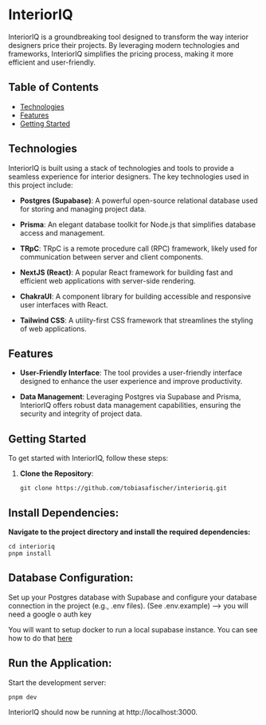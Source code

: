# InteriorIQ

InteriorIQ is a groundbreaking tool designed to transform the way interior designers price their projects. By leveraging modern technologies and frameworks, InteriorIQ simplifies the pricing process, making it more efficient and user-friendly.

## Table of Contents

-  [Technologies](#technologies)
-  [Features](#features)
-  [Getting Started](#getting-started)

## Technologies

InteriorIQ is built using a stack of technologies and tools to provide a seamless experience for interior designers. The key technologies used in this project include:

-  **Postgres (Supabase)**: A powerful open-source relational database used for storing and managing project data.

-  **Prisma**: An elegant database toolkit for Node.js that simplifies database access and management.

-  **TRpC**: TRpC is a remote procedure call (RPC) framework, likely used for communication between server and client components.

-  **NextJS (React)**: A popular React framework for building fast and efficient web applications with server-side rendering.

-  **ChakraUI**: A component library for building accessible and responsive user interfaces with React.

-  **Tailwind CSS**: A utility-first CSS framework that streamlines the styling of web applications.

## Features

-  **User-Friendly Interface**: The tool provides a user-friendly interface designed to enhance the user experience and improve productivity.

-  **Data Management**: Leveraging Postgres via Supabase and Prisma, InteriorIQ offers robust data management capabilities, ensuring the security and integrity of project data.

## Getting Started

To get started with InteriorIQ, follow these steps:

1. **Clone the Repository**:

   ```shell
   git clone https://github.com/tobiasafischer/interioriq.git
   ```

## Install Dependencies:

**Navigate to the project directory and install the required dependencies:**

```shell
cd interioriq
pnpm install
```

## Database Configuration:

Set up your Postgres database with Supabase and configure your database connection in the project (e.g., .env files). (See .env.example) --> you will need a google o auth key

You will want to setup docker to run a local supabase instance. You can see how to do that [here](https://supabase.com/docs/guides/cli/local-development)

## Run the Application:

Start the development server:

```shell
pnpm dev
```

InteriorIQ should now be running at http://localhost:3000.
